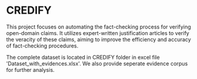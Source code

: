 # CREDIFY
This project focuses on automating the fact-checking process for verifying open-domain claims. It utilizes expert-written justification articles to verify the veracity of these claims, aiming to improve the efficiency and accuracy of fact-checking procedures.


The complete  dataset is located in CREDIFY folder in excel file 'Dataset_with_evidences.xlsx'. We also provide seperate evidence corpus for further analysis.   
